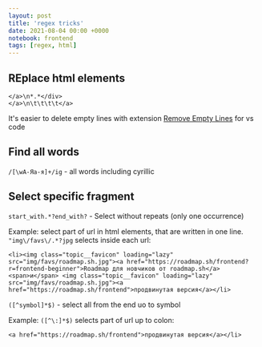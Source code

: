 ```yaml
---
layout: post
title: 'regex tricks'
date: 2021-08-04 00:00 +0000
notebook: frontend
tags: [regex, html]
---
```

## REplace html elements
```
</a>\n*.*</div>
</a>\n\t\t\t\t</a>
```

It's easier to delete empty lines with extension [Remove Empty Lines](https://marketplace.visualstudio.com/items?itemName=usernamehw.remove-empty-lines) for vs code 

## Find all words

`/[\wА-Яа-я]+/ig` - all words including cyrillic

## Select specific fragment

`start_with.*?end_with?` - Select without repeats (only one occurrence)

Example: select part of url in html elements, that are written in one line. `"img\/favs\/.*?jpg` selects inside each url:

```
<li><img class="topic__favicon" loading="lazy" src="img/favs/roadmap.sh.jpg"><a href="https://roadmap.sh/frontend?r=frontend-beginner">Roadmap для новчиков от roadmap.sh</a> <span>и</span> <img class="topic__favicon" loading="lazy" src="img/favs/roadmap.sh.jpg"><a href="https://roadmap.sh/frontend">продвинутая версия</a></li>
```

`([^symbol]*$)` - select all from the end uo to symbol

Example: `([^\:]*$)` selects part of url up to colon:

```
<a href="https://roadmap.sh/frontend">продвинутая версия</a></li>
```